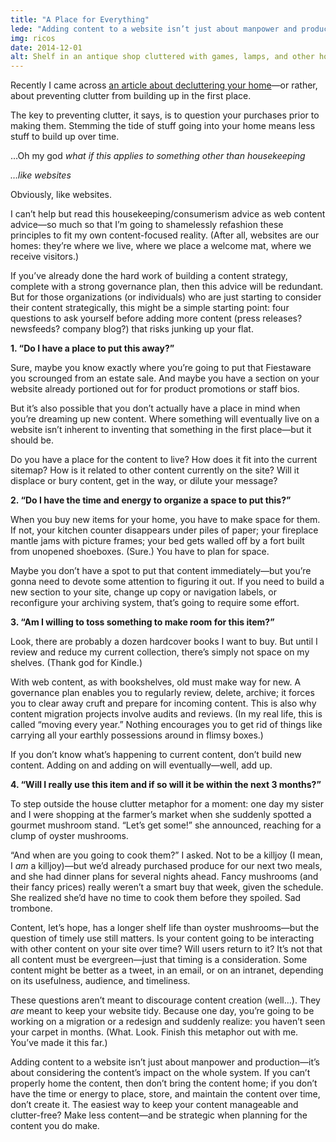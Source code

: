 ```yaml
---
title: "A Place for Everything"
lede: "Adding content to a website isn’t just about manpower and production—it’s about considering the content’s impact on the whole system."
img: ricos
date: 2014-12-01
alt: Shelf in an antique shop cluttered with games, lamps, and other household items.
---
```


Recently I came across [an article about decluttering your home](http://lifehacker.com/prevent-clutter-by-asking-yourself-where-items-will-go-1649480461)—or rather, about preventing clutter from building up in the first place.

The key to preventing clutter, it says, is to question your purchases prior to making them. Stemming the tide of stuff going into your home means less stuff to build up over time.

…Oh my god *what if this applies to something other than housekeeping*

*…like websites*

Obviously, like websites.

I can’t help but read this housekeeping/consumerism advice as web content advice—so much so that I’m going to shamelessly refashion these principles to fit my own content-focused reality. (After all, websites are our homes: they’re where we live, where we place a welcome mat, where we receive visitors.)

If you’ve already done the hard work of building a content strategy, complete with a strong governance plan, then this advice will be redundant. But for those organizations (or individuals) who are just starting to consider their content strategically, this might be a simple starting point: four questions to ask yourself before adding more content (press releases? newsfeeds? company blog?) that risks junking up your flat.

**1. “Do I have a place to put this away?”**

Sure, maybe you know exactly where you’re going to put that Fiestaware you scrounged from an estate sale. And maybe you have a section on your website already portioned out for for product promotions or staff bios.

But it’s also possible that you don’t actually have a place in mind when you’re dreaming up new content. Where something will eventually live on a website isn’t inherent to inventing that something in the first place—but it should be.

Do you have a place for the content to live? How does it fit into the current sitemap? How is it related to other content currently on the site? Will it displace or bury content, get in the way, or dilute your message?

**2. “Do I have the time and energy to organize a space to put this?”**

When you buy new items for your home, you have to make space for them. If not, your kitchen counter disappears under piles of paper; your fireplace mantle jams with picture frames; your bed gets walled off by a fort built from unopened shoeboxes. (Sure.) You have to plan for space.

Maybe you don’t have a spot to put that content immediately—but you’re gonna need to devote some attention to figuring it out. If you need to build a new section to your site, change up copy or navigation labels, or reconfigure your archiving system, that’s going to require some effort.

**3. “Am I willing to toss something to make room for this item?”**

Look, there are probably a dozen hardcover books I want to buy. But until I review and reduce my current collection, there’s simply not space on my shelves. (Thank god for Kindle.)

With web content, as with bookshelves, old must make way for new. A governance plan enables you to regularly review, delete, archive; it forces you to clear away cruft and prepare for incoming content. This is also why content migration projects involve audits and reviews. (In my real life, this is called “moving every year.” Nothing encourages you to get rid of things like carrying all your earthly possessions around in flimsy boxes.)

If you don’t know what’s happening to current content, don’t build new content. Adding on and adding on will eventually—well, add up.

**4. “Will I really use this item and if so will it be within the next 3 months?”**

To step outside the house clutter metaphor for a moment: one day my sister and I were shopping at the farmer’s market when she suddenly spotted a gourmet mushroom stand. “Let’s get some!” she announced, reaching for a clump of oyster mushrooms.

“And when are you going to cook them?” I asked. Not to be a killjoy (I mean, I *am* a killjoy)—but we’d already purchased produce for our next two meals, and she had dinner plans for several nights ahead. Fancy mushrooms (and their fancy prices) really weren’t a smart buy that week, given the schedule. She realized she’d have no time to cook them before they spoiled. Sad trombone.

Content, let’s hope, has a longer shelf life than oyster mushrooms—but the question of timely use still matters. Is your content going to be interacting with other content on your site over time? Will users return to it? It’s not that all content must be evergreen—just that timing is a consideration. Some content might be better as a tweet, in an email, or on an intranet, depending on its usefulness, audience, and timeliness.

These questions aren’t meant to discourage content creation (well…). They *are* meant to keep your website tidy. Because one day, you’re going to be working on a migration or a redesign and suddenly realize: you haven’t seen your carpet in months. (What. Look. Finish this metaphor out with me. You’ve made it this far.)

Adding content to a website isn’t just about manpower and production—it’s about considering the content’s impact on the whole system. If you can’t properly home the content, then don’t bring the content home; if you don’t have the time or energy to place, store, and maintain the content over time, don’t create it. The easiest way to keep your content manageable and clutter-free? Make less content—and be strategic when planning for the content you do make.